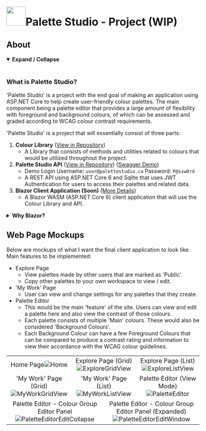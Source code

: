 # <img src="https://github.com/sannafis/PaletteStudioReadMe/assets/119695583/8b51f280-6bd5-49fe-98a4-f1c51e8e51d4" width="50"/>Palette Studio - Project (WIP)
## About 

<details open>
  <summary><strong>Expand / Collapse</strong></summary>
  
<br/>
  
### What is Palette Studio?

  'Palette Studio' is a project with the end goal of making an application using ASP.NET Core to help create user-friendly colour palettes.
  The main component being a palette editor that provides a large amount of flexibility with foreground and background colours,
   of which can be assessed and graded according to WCAG colour contrast requirements.

'Palette Studio' is a project that 
will essentially consist of three parts:

1. **Colour Library** ([View in Repository](https://github.com/sannafis/PaletteStudio/tree/master/ColourLibrary "View the Colour Library source code."))
    - A Library that consists of methods and utilities related to colours that would be utilized throughout the project. 
2. **Palette Studio API** ([View in Repository](https://github.com/sannafis/PaletteStudio/tree/master/PaletteStudioApi "View the API source code.")) ([Swagger Demo](https://palettestudioapidemo.azurewebsites.net/swagger/index.html))
    - Demo Login Username: ```user@palettestudio.ca```  Password: ```P@ssw0rd```
    - A REST API using ASP.NET Core 6 and Sqlite that uses JWT Authentication for users to access their palettes and related data.
3. **Blazor Client Application (Soon)** ([More Details](#web-page-mockups))
    - A Blazor WASM (ASP.NET Core 6) client application that will use the Colour Library and API.

  
  <details>
  
  <summary><strong>Why Blazor?</strong></summary>
  
  During my studies, I was assigned a very open-ended project to choose among ASP.NET Core technologies as 
  the base of the project. I chose to use Blazor, and mocked up the idea of a colour palette editor/grader, mainly 
  for the use of web developers to create colour palettes that align with the contrast requirements of WCAG.
    
  I produced a functional but crude version of what I plan on making for this project. For the timespan I was given, it was a lot to take on, but because of that project, I have become more interested in Blazor and in making a more realized and polished version of my original idea. 
    
  </details>

</details>

## Web Page Mockups

Below are mockups of what I want the final client application to look like.
Main features to be implemented:
- Explore Page
  - View palettes made by other users that are marked as 'Public'.
  - Copy other palettes to your own workspace to view / edit.
- 'My Work' Page
  - User can view and change settings for any palettes that they create.
- Palette Editor
  - This would be the main 'feature' of the site. Users can view and edit a palette here and also view the contrast of those colours.
  - Each palette consists of multiple 'Main' colours. These would also be considered 'Background Colours'.
  - Each Background Colour can have a few Foreground Colours that 
  can be compared to produce a contrast rating and information to view their accordance with the WCAG colour guidelines.
<table>
<tr>
    <td colspan="2" align="center">Home Page<img src="https://github.com/sannafis/PaletteStudioReadMe/assets/119695583/dbc9e79b-1b22-4d82-be86-8b2fc416e2c5" alt="Home" /></td>
    <td colspan="2" align="center">Explore Page (Grid)<img src="https://github.com/sannafis/PaletteStudioReadMe/assets/119695583/408c49d7-1d74-42a4-8961-9c651f78b3af" alt="ExploreGridView" /></td>
    <td colspan="2" align="center">Explore Page (List)<img src="https://github.com/sannafis/PaletteStudioReadMe/assets/119695583/44a27a70-b7b9-49df-a593-5de89ce23db1" alt="ExploreListView" ></td>
  </tr>
  <tr> 
    <td colspan="2" align="center">'My Work' Page (Grid)<img src="https://github.com/sannafis/PaletteStudioReadMe/assets/119695583/c29c0326-e410-4075-925c-38fa6a9f56f5" alt="MyWorkGridView" /></td>
    <td colspan="2" align="center">'My Work' Page (List)<img src="https://github.com/sannafis/PaletteStudioReadMe/assets/119695583/d9913d0d-99f7-4c05-a779-3c77e0b673a5" alt="MyWorkListView" /></td>
    <td colspan="2" align="center">Palette Editor (View Mode)<img src="https://github.com/sannafis/PaletteStudioReadMe/assets/119695583/b02f28b5-73fc-4020-93c3-eda3d7b6042f" alt="PaletteEditor" /></td>
    </tr>
    <tr>
      <td colspan="3" align="center"> Palette Editor - Colour Group Editor Panel<img src="https://github.com/sannafis/PaletteStudioReadMe/assets/119695583/65ed6774-313d-4179-807f-43f5fa045005" alt="PaletteEditorEditCollapse" /></td>
    <td colspan="3" align="center"> Palette Editor - Colour Group Editor Panel (Expanded)<img src="https://github.com/sannafis/PaletteStudioReadMe/assets/119695583/bf296fcc-6dd6-44eb-a13d-00564f6ce88a" alt="PaletteEditorEditWindow" /></td>
</tr>
</table>
